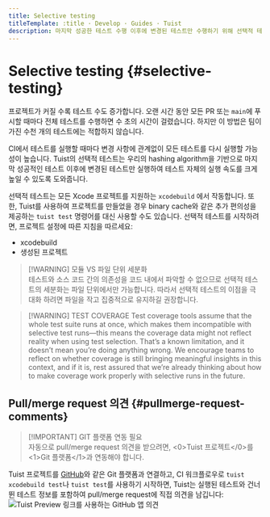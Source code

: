```yaml
---
title: Selective testing
titleTemplate: :title · Develop · Guides · Tuist
description: 마지막 성공한 테스트 수행 이후에 변경된 테스트만 수행하기 위해 선택적 테스트를 사용합니다.
---
```


# Selective testing {#selective-testing}

프로젝트가 커질 수록 테스트 수도 증가합니다. 오랜 시간 동안 모든 PR 또는 `main`에 푸시할 때마다 전체 테스트를 수행하면 수 초의 시간이 걸렸습니다. 하지만 이 방법은 팀이 가진 수천 개의 테스트에는 적합하지 않습니다.

CI에서 테스트를 실행할 때마다 변경 사항에 관계없이 모든 테스트를 다시 실행할 가능성이 높습니다. Tuist의 선택적 테스트는 우리의 <LocalizedLink href="/guides/develop/projects/hashing">hashing algorithm</LocalizedLink>을 기반으로 마지막 성공적인 테스트 이후에 변경된 테스트만 실행하여 테스트 자체의 실행 속도를 크게 높일 수 있도록 도와줍니다.

선택적 테스트는 모든 Xcode 프로젝트를 지원하는 `xcodebuild` 에서 작동합니다. 또한, Tuist를 사용하여 프로젝트를 만들었을 경우 <LocalizedLink href="/guides/develop/build/cache">binary cache</LocalizedLink>와 같은 추가 편의성을 제공하는 `tuist test` 명령어를 대신 사용할 수도 있습니다. 선택적 테스트를 시작하려면, 프로젝트 설정에 따른 지침을 따르세요:

- <LocalizedLink href="/guides/develop/selective-testing/xcodebuild">xcodebuild</LocalizedLink>
- <LocalizedLink href="/guides/develop/selective-testing/generated-project">생성된 프로젝트</LocalizedLink>

> [!WARNING] 모듈 VS 파일 단위 세분화\
> 테스트와 소스 코드 간의 의존성을 코드 내에서 파악할 수 없으므로 선택적 테스트의 세분화는 파일 단위에서만 가능합니다. 따라서 선택적 테스트의 이점을 극대화 하려면 파일을 작고 집중적으로 유지하길 권장합니다.

> [!WARNING] TEST COVERAGE
> Test coverage tools assume that the whole test suite runs at once, which makes them incompatible with selective test runs—this means the coverage data might not reflect reality when using test selection. That’s a known limitation, and it doesn’t mean you’re doing anything wrong. We encourage teams to reflect on whether coverage is still bringing meaningful insights in this context, and if it is, rest assured that we’re already thinking about how to make coverage work properly with selective runs in the future.

## Pull/merge request 의견 {#pullmerge-request-comments}

> [!IMPORTANT] GIT 플랫폼 연동 필요\
> 자동으로 pull/merge request 의견을 받으려면, <0>Tuist 프로젝트</0>를 <1>Git 플랫폼</1>과 연동해야 합니다.

Tuist 프로젝트를 [GitHub](https://github.com)와 같은 Git 플랫폼과 연결하고, CI 워크플로우로 `tuist xcodebuild test`나 `tuist test`를 사용하기 시작하면, Tuist는 실행된 테스트와 건너뛴 테스트 정보를 포함하여 pull/merge request에 직접 의견을 남깁니다:
![Tuist Preview 링크를 사용하는 GitHub 앱 의견](/images/guides/develop/selective-testing/github-app-comment.png)
